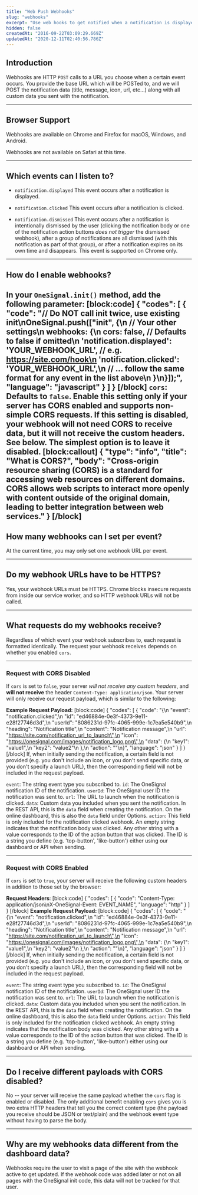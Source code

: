 ```yaml
---
title: "Web Push Webhooks"
slug: "webhooks"
excerpt: "Use web hooks to get notified when a notification is displayed or clicked."
hidden: false
createdAt: "2016-09-22T03:09:29.669Z"
updatedAt: "2020-12-11T02:40:56.786Z"
---
```

## Introduction

Webhooks are HTTP `POST` calls to a URL you choose when a certain event occurs. You provide the base URL which will be POSTed to, and we will POST the notification data (title, message, icon, url, etc...) along with all custom data you sent with the notification.

----
## Browser Support

Webhooks are available on Chrome and Firefox for macOS, Windows, and Android.

Webhooks are not available on Safari at this time.

----
## Which events can I listen to?

- `notification.displayed`
  This event occurs after a notification is displayed.

- `notification.clicked`
  This event occurs after a notification is clicked.

- `notification.dismissed`
  This event occurs after a notification is intentionally dismissed by the user (clicking the notification body or one of the notification action buttons *does not trigger* the dismissed webhook), after a group of notifications are all dismissed (with this notification as part of that group), or after a notification expires on its own time and disappears. This event is supported on Chrome only.

----
## How do I enable webhooks?

In your `OneSignal.init()` method, add the following parameter:
[block:code]
{
  "codes": [
    {
      "code": "// Do NOT call init twice, use existing init\nOneSignal.push([\"init\", {\n  // Your other settings\n  webhooks: {\n    cors: false, // Defaults to false if omitted\n    'notification.displayed': 'YOUR_WEBHOOK_URL', // e.g. https://site.com/hook\n    'notification.clicked': 'YOUR_WEBHOOK_URL',\n    // ... follow the same format for any event in the list above\n  }\n}]);",
      "language": "javascript"
    }
  ]
}
[/block]
`cors`: Defaults to `false`. Enable this setting only if your server has CORS enabled and supports non-simple CORS requests. If this setting is disabled, your webhook will not need CORS to receive data, but it will not receive the custom headers. See below. The simplest option is to leave it disabled.
[block:callout]
{
  "type": "info",
  "title": "What is CORS?",
  "body": "​Cross-origin resource sharing (CORS) is a standard for accessing web resources on different domains. CORS allows web scripts to interact more openly with content outside of the original domain, leading to better integration between web services."
}
[/block]
----
## How many webhooks can I set per event?
At the current time, you may only set one webhook URL per event.

----
## Do my webhook URLs have to be HTTPS?
Yes, your webhook URLs must be HTTPS. Chrome blocks insecure requests from inside our service worker, and so HTTP webhook URLs will not be called.

----
## What requests do my webhooks receive?
Regardless of which event your webhook subscribes to, each request is formatted identically. The request your webhook receives depends on whether you enabled `cors`.

----
### Request with CORS Disabled

If `cors` is set to `false`, your server *will not receive any custom headers*, and **will not receive** the header `Content-Type: application/json`. Your server will only receive our request payload, which is similar to the following:

**Example Request Payload:**
[block:code]
{
  "codes": [
    {
      "code": "{\n  \"event\": \"notification.clicked\",\n  \"id\": \"ed46884e-0e3f-4373-9e11-e28f27746d3d\",\n  \"userId\": \"8086231d-97fc-4065-999e-1c7ea5e540b9\",\n  \"heading\": \"Notification title\",\n  \"content\": \"Notification message\",\n  \"url\": \"https://site.com/notification_url_to_launch\",\n  \"icon\": \"https://onesignal.com/images/notification_logo.png\",\n  \"data\": {\n    \"key1\": \"value1\",\n    \"key2\": \"value2\"\n  },\n  \"action\": \"\"\n}",
      "language": "json"
    }
  ]
}
[/block]
If, when initially sending the notification, a certain field is not provided (e.g. you don't include an icon, or you don't send specific data, or you don't specify a launch URL), then the corresponding field will not be included in the request payload.

`event`: The string event type you subscribed to.
`id`: The OneSignal notification ID of the notification.
`userId`: The OneSignal user ID the notification was sent to.
`url`: The URL to launch when the notification is clicked.
`data`: Custom data you included when you sent the notification. In the REST API, this is the `data` field when creating the notification. On the online dashboard, this is also the `data` field under Options.
`action`: This field is only included for the notification clicked webhook. An empty string indicates that the notification body was clicked. Any other string with a value corresponds to the ID of the action button that was clicked. The ID is a string you define (e.g. 'top-button', 'like-button') either using our dashboard or API when sending.

----
### Request with CORS Enabled

If `cors` is set to `true`, your server will receive the following custom headers in addition to those set by the browser:

**Request Headers**:
[block:code]
{
  "codes": [
    {
      "code": "Content-Type: application/json\nX-OneSignal-Event: EVENT_NAME",
      "language": "http"
    }
  ]
}
[/block]
**Example Request Payload:**
[block:code]
{
  "codes": [
    {
      "code": "{\n  \"event\": \"notification.clicked\",\n  \"id\": \"ed46884e-0e3f-4373-9e11-e28f27746d3d\",\n  \"userId\": \"8086231d-97fc-4065-999e-1c7ea5e540b9\",\n  \"heading\": \"Notification title\",\n  \"content\": \"Notification message\",\n  \"url\": \"https://site.com/notification_url_to_launch\",\n  \"icon\": \"https://onesignal.com/images/notification_logo.png\",\n  \"data\": {\n    \"key1\": \"value1\",\n    \"key2\": \"value2\"\n  },\n  \"action\": \"\"\n}",
      "language": "json"
    }
  ]
}
[/block]
If, when initially sending the notification, a certain field is not provided (e.g. you don't include an icon, or you don't send specific data, or you don't specify a launch URL), then the corresponding field will not be included in the request payload.

`event`: The string event type you subscribed to.
`id`: The OneSignal notification ID of the notification.
`userId`: The OneSignal user ID the notification was sent to.
`url`: The URL to launch when the notification is clicked.
`data`: Custom data you included when you sent the notification. In the REST API, this is the `data` field when creating the notification. On the online dashboard, this is also the `data` field under Options.
`action`: This field is only included for the notification clicked webhook. An empty string indicates that the notification body was clicked. Any other string with a value corresponds to the ID of the action button that was clicked. The ID is a string you define (e.g. 'top-button', 'like-button') either using our dashboard or API when sending.

----
## Do I receive different payloads with CORS disabled?
No -- your server will receive the same payload whether the `cors` flag is enabled or disabled. The only additional benefit enabling `cors` gives you is two extra HTTP headers that tell you the correct content type (the payload you receive should be JSON or text/plain) and the webhook event type without having to parse the body.

----
## Why are my webhooks data different from the dashboard data?

Webhooks require the user to visit a page of the site with the webhook active to get updated. If the webhook code was added later or not on all pages with the OneSignal init code, this data will not be tracked for that user.